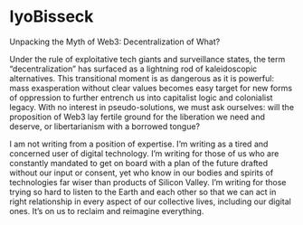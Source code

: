 # IyoBisseck

Unpacking the Myth of Web3: Decentralization of What?

Under the rule of exploitative tech giants and surveillance states, the term “decentralization” has surfaced as a lightning rod of kaleidoscopic alternatives. This transitional moment is as dangerous as it is powerful: mass exasperation without clear values becomes easy target for new forms of oppression to further entrench us into capitalist logic and colonialist legacy. With no interest in pseudo-solutions, we must ask ourselves: will the proposition of Web3 lay fertile ground for the liberation we need and deserve, or libertarianism with a borrowed tongue?

I am not writing from a position of expertise. I’m writing as a tired and concerned user of digital technology. I’m writing for those of us who are constantly mandated to get on board with a plan of the future drafted without our input or consent, yet who know in our bodies and spirits of technologies far wiser than products of Silicon Valley. I’m writing for those trying so hard to listen to the Earth and each other so that we can act in right relationship in every aspect of our collective lives, including our digital ones. It’s on us to reclaim and reimagine everything.
